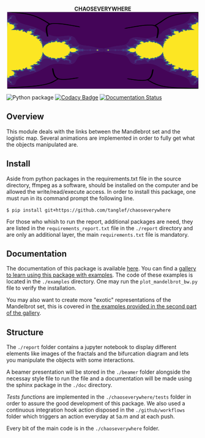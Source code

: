 <p align="center">
  <strong> CHAOSEVERYWHERE </strong> <br>
<img src="./doc/_static/logo1_f.svg" style="vertical-align:middle" width="500" height='200' class='center' alt='logo'>
</p>

![Python package](https://github.com/tanglef/chaoseverywhere/workflows/Python%20package/badge.svg?branch=master)
[![Codacy Badge](https://api.codacy.com/project/badge/Grade/54f7902ce179418982696c32613b98e7)](https://app.codacy.com/manual/tanglef/chaoseverywhere?utm_source=github.com&utm_medium=referral&utm_content=tanglef/chaoseverywhere&utm_campaign=Badge_Grade_Dashboard)
[![Documentation Status](https://readthedocs.org/projects/chaoseverywhere/badge/?version=latest)](https://chaoseverywhere.readthedocs.io/en/latest/?badge=latest)

## Overview

This module deals with the links between the Mandlebrot set and the logistic map.
Several animations are implemented in order to fully get what the objects manipulated are.

## Install

Aside from python packages in the requirements.txt file in the source directory, ffmpeg as a software, should be installed on the computer and be allowed the write/read/execute access. In order to install this package, one must run in its command prompt the following line.

```{bash}
$ pip install git+https://github.com/tanglef/chaoseverywhere
```

For those who whish to run the report, additional packages are need, they are listed in the `requirements_report.txt` file in the `./report` directory and are only an additional layer, the main `requirements.txt` file is mandatory.

## Documentation

The documentation of this package is available [here](https://chaoseverywhere.readthedocs.io/en/latest/). You can find a [gallery to learn using this package with examples](https://chaoseverywhere.readthedocs.io/en/latest/_auto_scripts/index.html). The code of these examples is located in the `./examples` directory. One may run the `plot_mandelbrot_bw.py` file to verify the installation.

You may also want to create more "exotic" representations of the Mandelbrot set, this is covered in [the examples provided in the second part of the gallery](https://chaoseverywhere.readthedocs.io/en/latest/chaos/gallery_mayavi/gallery_mayavi.html).

## Structure

The `./report` folder contains a jupyter notebook to display different elements like images of the fractals
and the bifurcation diagram and lets you manipulate the objects with some interactions.

A beamer presentation will be stored in the `./beamer` folder alongside the necessay style file to run the file and a documentation will be made using the sphinx package in the `./doc` directory.

*Tests functions* are implemented in the `./chaoseverywhere/tests` folder in order to assure the good development of this package. We also used a continuous integration hook action disposed in the `./github/workflows` folder which triggers an action everyday at `5`a.m and at each push.

Every bit of the main code is in the `./chaoseverywhere` folder.

